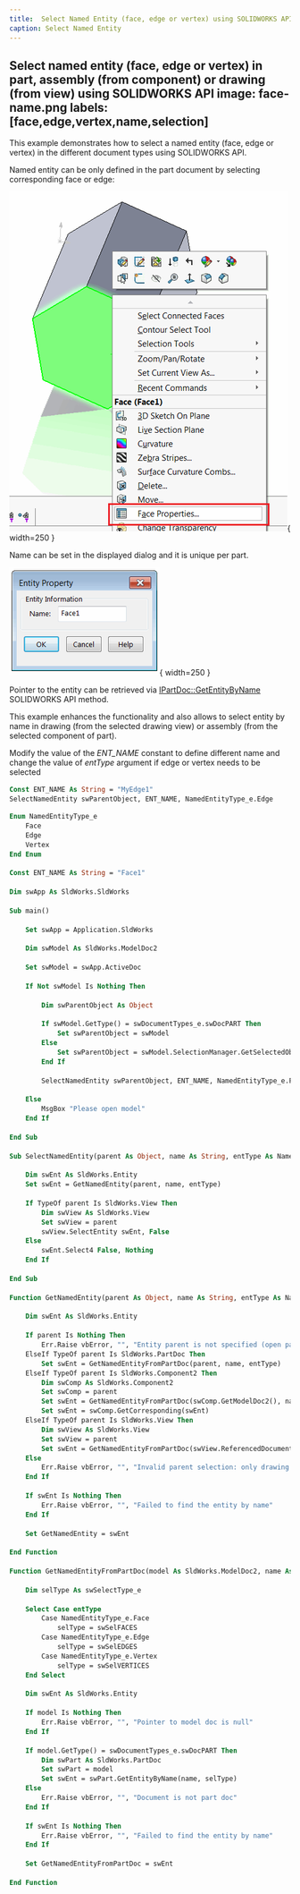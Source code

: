 ```yaml
---
title:  Select Named Entity (face, edge or vertex) using SOLIDWORKS API
caption: Select Named Entity
---
```

 Select named entity (face, edge or vertex) in part, assembly (from component) or drawing (from view) using SOLIDWORKS API
image: face-name.png
labels: [face,edge,vertex,name,selection]
---
This example demonstrates how to select a named entity (face, edge or vertex) in the different document types using SOLIDWORKS API.

Named entity can be only defined in the part document by selecting corresponding face or edge:

![Face properties command in context menu](face-properties.png){ width=250 }

Name can be set in the displayed dialog and it is unique per part.

![Face name dialog](face-name.png){ width=250 }

Pointer to the entity can be retrieved via [IPartDoc::GetEntityByName](https://help.solidworks.com/2014/english/api/sldworksapi/SolidWorks.Interop.sldworks~SolidWorks.Interop.sldworks.IPartDoc~GetEntityByName.html) SOLIDWORKS API method.

This example enhances the functionality and also allows to select entity by name in drawing (from the selected drawing view) or assembly (from the selected component of part).

Modify the value of the *ENT_NAME* constant to define different name and change the value of *entType* argument if edge or vertex needs to be selected

~~~ vb
Const ENT_NAME As String = "MyEdge1"
SelectNamedEntity swParentObject, ENT_NAME, NamedEntityType_e.Edge
~~~

~~~ vb
Enum NamedEntityType_e
    Face
    Edge
    Vertex
End Enum

Const ENT_NAME As String = "Face1"

Dim swApp As SldWorks.SldWorks

Sub main()

    Set swApp = Application.SldWorks
    
    Dim swModel As SldWorks.ModelDoc2
    
    Set swModel = swApp.ActiveDoc
    
    If Not swModel Is Nothing Then
        
        Dim swParentObject As Object
        
        If swModel.GetType() = swDocumentTypes_e.swDocPART Then
            Set swParentObject = swModel
        Else
            Set swParentObject = swModel.SelectionManager.GetSelectedObject6(1, -1)
        End If
                
        SelectNamedEntity swParentObject, ENT_NAME, NamedEntityType_e.Face
        
    Else
        MsgBox "Please open model"
    End If
    
End Sub

Sub SelectNamedEntity(parent As Object, name As String, entType As NamedEntityType_e)
    
    Dim swEnt As SldWorks.Entity
    Set swEnt = GetNamedEntity(parent, name, entType)
    
    If TypeOf parent Is SldWorks.View Then
        Dim swView As SldWorks.View
        Set swView = parent
        swView.SelectEntity swEnt, False
    Else
        swEnt.Select4 False, Nothing
    End If
    
End Sub

Function GetNamedEntity(parent As Object, name As String, entType As NamedEntityType_e) As SldWorks.Entity
    
    Dim swEnt As SldWorks.Entity
    
    If parent Is Nothing Then
        Err.Raise vbError, "", "Entity parent is not specified (open part or select drawing view or component in assembly or drawing"
    ElseIf TypeOf parent Is SldWorks.PartDoc Then
        Set swEnt = GetNamedEntityFromPartDoc(parent, name, entType)
    ElseIf TypeOf parent Is SldWorks.Component2 Then
        Dim swComp As SldWorks.Component2
        Set swComp = parent
        Set swEnt = GetNamedEntityFromPartDoc(swComp.GetModelDoc2(), name, entType)
        Set swEnt = swComp.GetCorresponding(swEnt)
    ElseIf TypeOf parent Is SldWorks.View Then
        Dim swView As SldWorks.View
        Set swView = parent
        Set swEnt = GetNamedEntityFromPartDoc(swView.ReferencedDocument, name, entType)
    Else
        Err.Raise vbError, "", "Invalid parent selection: only drawing view or component is supported"
    End If
    
    If swEnt Is Nothing Then
        Err.Raise vbError, "", "Failed to find the entity by name"
    End If
    
    Set GetNamedEntity = swEnt
    
End Function

Function GetNamedEntityFromPartDoc(model As SldWorks.ModelDoc2, name As String, entType As NamedEntityType_e) As SldWorks.Entity
    
    Dim selType As swSelectType_e
    
    Select Case entType
        Case NamedEntityType_e.Face
            selType = swSelFACES
        Case NamedEntityType_e.Edge
            selType = swSelEDGES
        Case NamedEntityType_e.Vertex
            selType = swSelVERTICES
    End Select
    
    Dim swEnt As SldWorks.Entity
    
    If model Is Nothing Then
        Err.Raise vbError, "", "Pointer to model doc is null"
    End If
    
    If model.GetType() = swDocumentTypes_e.swDocPART Then
        Dim swPart As SldWorks.PartDoc
        Set swPart = model
        Set swEnt = swPart.GetEntityByName(name, selType)
    Else
        Err.Raise vbError, "", "Document is not part doc"
    End If
    
    If swEnt Is Nothing Then
        Err.Raise vbError, "", "Failed to find the entity by name"
    End If
    
    Set GetNamedEntityFromPartDoc = swEnt
    
End Function
~~~


